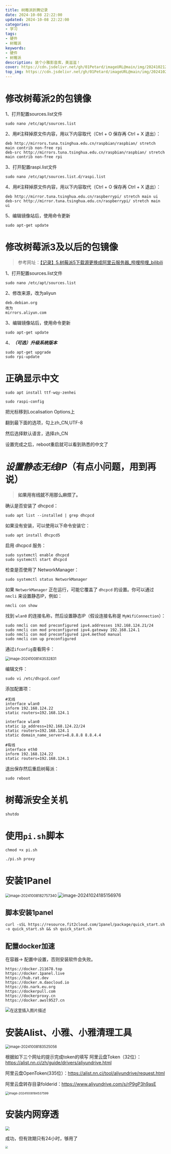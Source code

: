 ```yaml
---
title: 树莓派折腾记录
date: 2024-10-08 22:22:00
updated: 2024-10-08 22:22:00
categories: 
- 学习
tags: 
- 硬件
- 树莓派
keywords:
- 硬件
- 树莓派
description: 装个小雅影音库，美滋滋！
cover: https://cdn.jsdelivr.net/gh/01Petard/imageURL@main/img/202410212137950.png
top_img: https://cdn.jsdelivr.net/gh/01Petard/imageURL@main/img/202410212138771.png
---
```


# 修改树莓派2的包镜像

1、打开配置sources.list文件

```
sudo nano /etc/apt/sources.list
```

2、用#注释掉原文件内容，用以下内容取代（Ctrl + O 保存再 Ctrl + X 退出）：

```
deb http://mirrors.tuna.tsinghua.edu.cn/raspbian/raspbian/ stretch main contrib non-free rpi
deb-src http://mirrors.tuna.tsinghua.edu.cn/raspbian/raspbian/ stretch main contrib non-free rpi
```

3、打开配置raspi.list文件

```
sudo nano /etc/apt/sources.list.d/raspi.list
```

4、用#注释掉原文件内容，用以下内容取代（Ctrl + O 保存再 Ctrl + X 退出）：

```
deb http://mirror.tuna.tsinghua.edu.cn/raspberrypi/ stretch main ui
deb-src http://mirror.tuna.tsinghua.edu.cn/raspberrypi/ stretch main ui
```

5、编辑镜像站后，使用命令更新

```
sudo apt-get update
```

# 修改树莓派3及以后的包镜像

> 参考网址：[【记录】5.树莓派5下载源更换成阿里云服务器_哔哩哔哩_bilibili](https://www.bilibili.com/video/BV1aw4m1v7fW/?spm_id_from=333.788.videopod.episodes&vd_source=3ff954868f64ecb51872efabed3a44ca&p=5)

1、打开配置sources.list文件

```shell
sudo nano /etc/apt/sources.list
```

2、修改来源，改为aliyun

```shell
deb.debian.org
改为
mirrors.aliyun.com
```

3、编辑镜像站后，使用命令更新

```shell
sudo apt-get update
```

4、***（可选）升级系统版本***

```shell
sudo apt-get upgrade
sudo rpi-update
```

# 正确显示中文

```shell
sudo apt install ttf-wqy-zenhei
```

```shell
sudo raspi-config
```

把光标移到Localisation Options上

翻到最下面的选项，勾上zh_CN,UTF-8

然后选择默认语言，选择zh_CN

设置完成之后，reboot重启就可以看到熟悉的中文了

# *设置静态无线IP*（有点小问题，用到再说）

> **如果用有线就不用那么麻烦了。**

确认是否安装了 dhcpcd：

```shell
sudo apt list --installed | grep dhcpcd
```

如果没有安装，可以使用以下命令安装它：

```shell
sudo apt install dhcpcd5
```

启用 dhcpcd 服务：

```shell
sudo systemctl enable dhcpcd
sudo systemctl start dhcpcd
```

检查是否使用了 NetworkManager：

```shell
sudo systemctl status NetworkManager
```

如果 `NetworkManager` 正在运行，可能它覆盖了 `dhcpcd` 的设置。你可以通过 `nmcli` 来设置静态IP，例如：

```shell
nmcli con show
```

找到 `wlan0` 的连接名称，然后设置静态IP（假设连接名称是 `MyWifiConnection`）：

```shell
sudo nmcli con mod preconfigured ipv4.addresses 192.168.124.21/24
sudo nmcli con mod preconfigured ipv4.gateway 192.168.124.1
sudo nmcli con mod preconfigured ipv4.method manual
sudo nmcli con up preconfigured
```

通过`ifconfig`查看网卡：

<img src="https://cdn.jsdelivr.net/gh/01Petard/imageURL@main/img/202410081435885.png" alt="image-20241008143532831" style="zoom:80%;" />

编辑文件：

```shell
sudo vi /etc/dhcpcd.conf
```

添加配置项：

```shell
#无线
interface wlan0
inform 192.168.124.22
static routers=192.168.124.1

interface wlan0
static ip_address=192.168.124.22/24
static routers=192.168.124.1
static domain_name_servers=8.8.8.8 8.8.4.4
```

```shell
#有线
interface eth0
inform 192.168.124.22
static routers=192.168.124.1
```

退出保存然后重启树莓派：

```shell
sudo reboot
```

# 树莓派安全关机

```
shutdo
```

# 使用`pi.sh`脚本

```shell
chmod +x pi.sh
```

```shell
./pi.sh proxy
```

# 安装1Panel

<img src="https://cdn.jsdelivr.net/gh/01Petard/imageURL@main/img/202410221931289.png" alt="image-20241008182757340" style="zoom:80%;" />

<img src="https://cdn.jsdelivr.net/gh/01Petard/imageURL@main/img/202410241851074.png" alt="image-20241024185156976"  />

## 脚本安装1panel

```shell
curl -sSL https://resource.fit2cloud.com/1panel/package/quick_start.sh -o quick_start.sh && sh quick_start.sh
```

## 配置docker加速

在容器-> 配置中设置，否则安装软件会失败。

```shell
https://docker.211678.top
https://docker.1panel.live
https://hub.rat.dev
https://docker.m.daocloud.io
https://do.nark.eu.org
https://dockerpull.com
https://dockerproxy.cn
https://docker.awsl9527.cn
```

<img src="https://i-blog.csdnimg.cn/direct/ea6f75d59c9e4b1d8dca6b762d1eccd8.png" alt="在这里插入图片描述" style="zoom:90%;" />

# 安装Alist、小雅、小雅清理工具

<img src="https://cdn.jsdelivr.net/gh/01Petard/imageURL@main/img/202410081835085.png" alt="image-20241008183525056" style="zoom:80%;" />

根据如下三个网址的提示完成token的填写
阿里云盘Token（32位）：https://alist.nn.ci/zh/guide/drivers/aliyundrive.html

阿里云盘OpenToken(335位）：https://alist.nn.ci/tool/aliyundrive/request.html

阿里云盘转存目录folderid：https://www.aliyundrive.com/s/rP9gP3h9asE

<img src="https://cdn.jsdelivr.net/gh/01Petard/imageURL@main/img/202410081845667.png" alt="image-20241008184537599" style="zoom:67%;" />

# 安装内网穿透

<img src="https://cdn.jsdelivr.net/gh/01Petard/imageURL@main/img/202410081930798.png" style="zoom:80%;" />

成功，但有效期只有24小时，够用了

<img src="https://cdn.jsdelivr.net/gh/01Petard/imageURL@main/img/202410081939485.png" style="zoom:50%;" />